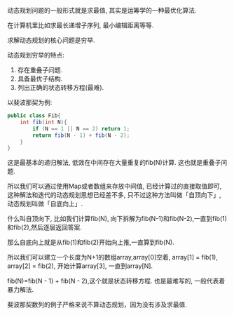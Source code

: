 动态规划问题的一般形式就是求最值, 其实是运筹学的一种最优化算法.

在计算机里比如求最长递增子序列, 最小编辑距离等等.

求解动态规划的核心问题是穷举.

动态规划穷举的特点:

1. 存在重叠子问题.
2. 具备最优子结构.
3. 列出正确的状态转移方程(最难).

以斐波那契为例:
```java
public class Fib{
    int fib(int N){
        if (N == 1 || N == 2) return 1;
        return fib(N - 1) + fib(N - 2);
    }
}
```
这是最基本的递归解法, 低效在中间存在大量重复的fib(N)计算. 这也就是重叠子问题.

所以我们可以通过使用Map或者数组来存放中间值, 已经计算过的直接取值即可, 这种解法和迭代的动态规划思想已经差不多, 只不过这种方法叫做「自顶向下」, 动态规划叫做「自底向上」.

什么叫自顶向下, 比如我们计算fib(N), 向下拆解为fib(N-1)和fib(N-2),一直到fib(1)和fib(2),然后逐层返回答案.

那么自底向上就是从fib(1)和fib(2)开始向上推,一直算到fib(N).

所以我们可以建立一个长度为N+1的数组array,array[0]空着, array[1] = fib(1), array[2] = fib(2), 开始计算array[3], 一直到array[N].

fib(N)=fib(N - 1) + fib(N - 2),这个就是状态转移方程. 也是最难写的, 一般代表着暴力解法.

斐波那契数列的例子严格来说不算动态规划，因为没有涉及求最值.


